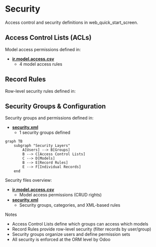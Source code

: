 # Security

Access control and security definitions in web_quick_start_screen.

## Access Control Lists (ACLs)

Model access permissions defined in:
- **[ir.model.access.csv](../web_quick_start_screen/security/ir.model.access.csv)**
  - 4 model access rules

## Record Rules

Row-level security rules defined in:

## Security Groups & Configuration

Security groups and permissions defined in:
- **[security.xml](../web_quick_start_screen/security/security.xml)**
  - 1 security groups defined

```mermaid
graph TB
    subgraph "Security Layers"
        A[Users] --> B[Groups]
        B --> C[Access Control Lists]
        C --> D[Models]
        B --> E[Record Rules]
        E --> F[Individual Records]
    end
```

Security files overview:
- **[ir.model.access.csv](../web_quick_start_screen/security/ir.model.access.csv)**
  - Model access permissions (CRUD rights)
- **[security.xml](../web_quick_start_screen/security/security.xml)**
  - Security groups, categories, and XML-based rules

Notes
- Access Control Lists define which groups can access which models
- Record Rules provide row-level security (filter records by user/group)
- Security groups organize users and define permission sets
- All security is enforced at the ORM level by Odoo
